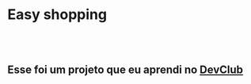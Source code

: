 <h1>Easy shopping</h1>
<br>
<br>
<h2>Esse foi um projeto que eu aprendi no <a href="https://rodolfomori.com.br/devClub">DevClub</a></h2>

